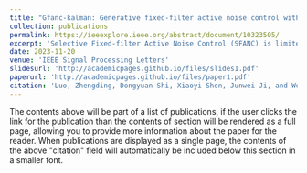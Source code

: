 ```yaml
---
title: "Gfanc-kalman: Generative fixed-filter active noise control with cnn-kalman filtering"
collection: publications
permalink: https://ieeexplore.ieee.org/abstract/document/10323505/
excerpt: 'Selective Fixed-filter Active Noise Control (SFANC) is limited by its selection of a single candidate from pre-trained control filters. In contrast, Generative Fixed-filter Active Noise Control (GFANC) addresses this limitation by employing an adaptive combination of sub control filters to generate more suitable control filters for different primary noises. However, GFANC solely relies on the information from the current noise frame to generate its control filter, resulting in potential inaccuracies when dealing with dynamic noises. Therefore, we propose a GFANC-Kalman approach that integrates an efficient one-dimensional convolutional neural network (1D CNN) with a Kalman filter to further improve the performance of GFANC. Specifically, the weight vector used to combine sub control filters is predicted by the 1D CNN for each noise frame, and then processed by the Kalman filter with minimal complexity. By considering the ...'
date: 2023-11-20
venue: 'IEEE Signal Processing Letters'
slidesurl: 'http://academicpages.github.io/files/slides1.pdf'
paperurl: 'http://academicpages.github.io/files/paper1.pdf'
citation: 'Luo, Zhengding, Dongyuan Shi, Xiaoyi Shen, Junwei Ji, and Woon-Seng Gan. "Gfanc-kalman: Generative fixed-filter active noise control with cnn-kalman filtering." IEEE Signal Processing Letters (2023).'
---
```


The contents above will be part of a list of publications, if the user clicks the link for the publication than the contents of section will be rendered as a full page, allowing you to provide more information about the paper for the reader. When publications are displayed as a single page, the contents of the above "citation" field will automatically be included below this section in a smaller font.